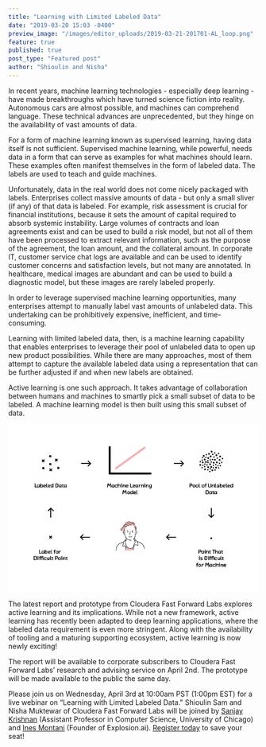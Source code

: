 ```yaml
---
title: "Learning with Limited Labeled Data"
date: "2019-03-20 15:03 -0400"
preview_image: "/images/editor_uploads/2019-03-21-201701-AL_loop.png"
feature: true
published: true
post_type: "Featured post"
author: "Shioulin and Nisha"
---
```


In recent years, machine learning technologies - especially deep learning - have made breakthroughs which have turned science fiction into reality. Autonomous cars are almost possible, and machines can comprehend language. These technical advances are unprecedented, but they hinge on the availability of vast amounts of data. 

For a form of machine learning known as supervised learning, having data itself is not sufficient. Supervised machine learning, while powerful, needs data in a form that can serve as examples for what machines should learn. These examples often manifest themselves in the form of labeled data. The labels are used to teach and guide machines.

Unfortunately, data in the real world does not come nicely packaged with labels. Enterprises collect massive amounts of data - but only a small sliver (if any) of that data is labeled. For example, risk assessment is crucial for financial institutions, because it sets the amount of capital required to absorb systemic instability. Large volumes of contracts and loan agreements exist and can be used to build a risk model, but not all of them have been processed to extract  relevant information, such as the purpose of the agreement, the loan amount, and the collateral amount. In corporate IT, customer service chat logs are available and can be used to identify customer concerns and satisfaction levels, but not many are annotated. In healthcare, medical images are abundant and can be used to build a diagnostic model, but these images are rarely labeled properly. 

In order to leverage supervised machine learning opportunities, many enterprises attempt to manually label vast amounts of unlabeled data. This undertaking can be prohibitively expensive, inefficient, and time-consuming.

Learning with limited labeled data, then, is a machine learning capability that enables enterprises to leverage their pool of unlabeled data to open up new product possibilities. While there are many approaches, most of them attempt to capture the available labeled data using a representation that can be further adjusted if and when new labels are obtained.

Active learning is one such approach. It takes advantage of collaboration between humans and machines to smartly pick a small subset of data to be labeled. A machine learning model is then built using this small subset of data.

![](/images/editor_uploads/2019-03-21-201701-AL_loop.png)

The latest report and prototype from Cloudera Fast Forward Labs  explores active learning and its implications. While not a new framework, active learning has recently been adapted to deep learning applications, where the labeled data requirement is even more stringent. Along with the availability of tooling and a maturing supporting ecosystem, active learning is now newly exciting!

The report will be available to corporate subscribers to Cloudera Fast Forward Labs’ research and advising service on April 2nd. The prototype will be made available to the public the same day.

Please join us on Wednesday, April 3rd at 10:00am PST (1:00pm EST) for a live webinar on “Learning with Limited Labeled Data." Shioulin Sam and Nisha Muktewar of Cloudera Fast Forward Labs will be joined by [Sanjay Krishnan](https://www.linkedin.com/in/sanjay-krishnan-b4a7249/) (Assistant Professor in Computer Science, University of Chicago) and [Ines Montani](https://www.linkedin.com/in/inesmontani/) (Founder of Explosion.ai). [Register today](https://www.cloudera.com/about/events/webinars/learning_with_limited_labeled_data.html?src=FFL) to save your seat!